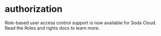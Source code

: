 # authorization

Role-based user access control support is now available for Soda Cloud.\
Read the Roles and rights docs to learn more.
